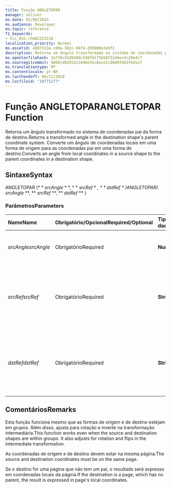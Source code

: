 ```yaml
---
title: Função ANGLETOPAR
manager: soliver
ms.date: 03/09/2015
ms.audience: Developer
ms.topic: reference
f1_keywords:
- Vis_DSS.chm82253218
localization_priority: Normal
ms.assetid: 4d87313a-c09a-582c-04f4-d95800e3e9f2
description: Retorna um ângulo transformado no sistema de coordenadas pai da forma de destino. Converte um ângulo de coordenadas locais em uma forma de origem para as coordenadas pai em uma forma de destino.
ms.openlocfilehash: 3a739c55d568dc548f8175b56f22e6ec4c28e4c7
ms.sourcegitcommit: 9d60cd82b5413446e5bc8ace2cd689f683fb41a7
ms.translationtype: MT
ms.contentlocale: pt-BR
ms.lasthandoff: 06/11/2018
ms.locfileid: "19771277"
---
```

# <a name="angletopar-function"></a><span data-ttu-id="73cf9-104">Função ANGLETOPAR</span><span class="sxs-lookup"><span data-stu-id="73cf9-104">ANGLETOPAR Function</span></span>

<span data-ttu-id="73cf9-105">Retorna um ângulo transformado no sistema de coordenadas pai da forma de destino.</span><span class="sxs-lookup"><span data-stu-id="73cf9-105">Returns a transformed angle in the destination shape's parent coordinate system.</span></span> <span data-ttu-id="73cf9-106">Converte um ângulo de coordenadas locais em uma forma de origem para as coordenadas pai em uma forma de destino.</span><span class="sxs-lookup"><span data-stu-id="73cf9-106">Converts an angle from local coordinates in a source shape to the parent coordinates in a destination shape.</span></span> 
  
## <a name="syntax"></a><span data-ttu-id="73cf9-107">Sintaxe</span><span class="sxs-lookup"><span data-stu-id="73cf9-107">Syntax</span></span>

<span data-ttu-id="73cf9-108">ANGLETOPAR (* * *srcAngle* * *, * * *srcRef* * *, * * *dstRef* * *)</span><span class="sxs-lookup"><span data-stu-id="73cf9-108">ANGLETOPAR(** *srcAngle* **, ** *srcRef* **, ** *dstRef* ** )</span></span> 
  
### <a name="parameters"></a><span data-ttu-id="73cf9-109">Parâmetros</span><span class="sxs-lookup"><span data-stu-id="73cf9-109">Parameters</span></span>

|<span data-ttu-id="73cf9-110">**Name**</span><span class="sxs-lookup"><span data-stu-id="73cf9-110">**Name**</span></span>|<span data-ttu-id="73cf9-111">**Obrigatório/Opcional**</span><span class="sxs-lookup"><span data-stu-id="73cf9-111">**Required/Optional**</span></span>|<span data-ttu-id="73cf9-112">**Tipo de dados**</span><span class="sxs-lookup"><span data-stu-id="73cf9-112">**Data Type**</span></span>|<span data-ttu-id="73cf9-113">**Descrição**</span><span class="sxs-lookup"><span data-stu-id="73cf9-113">**Description**</span></span>|
|:-----|:-----|:-----|:-----|
| <span data-ttu-id="73cf9-114">_srcAngle_</span><span class="sxs-lookup"><span data-stu-id="73cf9-114">_srcAngle_</span></span> <br/> |<span data-ttu-id="73cf9-115">Obrigatório</span><span class="sxs-lookup"><span data-stu-id="73cf9-115">Required</span></span>  <br/> |<span data-ttu-id="73cf9-116">**Numérico**</span><span class="sxs-lookup"><span data-stu-id="73cf9-116">**Numeric**</span></span> <br/> |<span data-ttu-id="73cf9-117">Um ângulo no sistema de coordenadas de origem.</span><span class="sxs-lookup"><span data-stu-id="73cf9-117">An angle in the source coordinate system.</span></span>  <br/> |
| <span data-ttu-id="73cf9-118">_srcRef_</span><span class="sxs-lookup"><span data-stu-id="73cf9-118">_srcRef_</span></span> <br/> |<span data-ttu-id="73cf9-119">Obrigatório</span><span class="sxs-lookup"><span data-stu-id="73cf9-119">Required</span></span>  <br/> |<span data-ttu-id="73cf9-120">**String**</span><span class="sxs-lookup"><span data-stu-id="73cf9-120">**String**</span></span> <br/> | <span data-ttu-id="73cf9-121">Uma referência a uma célula no objeto de origem, como uma forma, um grupo, uma página, entre outros.</span><span class="sxs-lookup"><span data-stu-id="73cf9-121">A reference to a cell in the source object, such as a shape, group, page, and so on.</span></span>  <br/> |
| <span data-ttu-id="73cf9-122">_dstRef_</span><span class="sxs-lookup"><span data-stu-id="73cf9-122">_dstRef_</span></span> <br/> |<span data-ttu-id="73cf9-123">Obrigatório</span><span class="sxs-lookup"><span data-stu-id="73cf9-123">Required</span></span>  <br/> |<span data-ttu-id="73cf9-124">**String**</span><span class="sxs-lookup"><span data-stu-id="73cf9-124">**String**</span></span> <br/> |<span data-ttu-id="73cf9-125">Uma referência a uma célula no objeto de destino, como uma forma, um grupo, uma página, entre outros.</span><span class="sxs-lookup"><span data-stu-id="73cf9-125">A reference to a cell in the destination object, such as a shape, group, page, and so on.</span></span>  <br/> |
   
## <a name="remarks"></a><span data-ttu-id="73cf9-126">Comentários</span><span class="sxs-lookup"><span data-stu-id="73cf9-126">Remarks</span></span>

<span data-ttu-id="73cf9-p103">Esta função funciona mesmo que as formas de origem e de destino estejam em grupos. Além disso, ajusta para rotação e inverte na transformação intermediária.</span><span class="sxs-lookup"><span data-stu-id="73cf9-p103">This function works even when the source and destination shapes are within groups. It also adjusts for rotation and flips in the intermediate transformation.</span></span>
  
<span data-ttu-id="73cf9-129">As coordenadas de origem e de destino devem estar na mesma página.</span><span class="sxs-lookup"><span data-stu-id="73cf9-129">The source and destination coordinates must be on the same page.</span></span>
  
<span data-ttu-id="73cf9-130">Se o destino for uma página que não tem um pai, o resultado será expresso em coordenadas locais da página.</span><span class="sxs-lookup"><span data-stu-id="73cf9-130">If the destination is a page, which has no parent, the result is expressed in page's local coordinates.</span></span>
  

